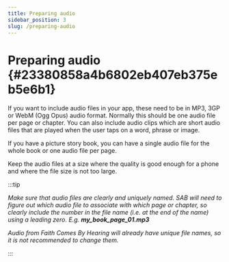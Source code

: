 ```yaml
---
title: Preparing audio
sidebar_position: 3
slug: /preparing-audio
---
```


# Preparing audio {#23380858a4b6802eb407eb375eb5e6b1}

If you want to include audio files in your app, these need to be in MP3, 3GP or WebM (Ogg Opus) audio format. Normally this should be one audio file per page or chapter. You can also include audio clips which are short audio files that are played when the user taps on a word, phrase or image.

If you have a picture story book, you can have a single audio file for the whole book or one audio file per page.

Keep the audio files at a size where the quality is good enough for a phone and where the file size is not too large.

:::tip

_Make sure that audio files are clearly and uniquely named. SAB will need to figure out which audio file to associate with which page or chapter, so clearly include the number in the file name (i.e. at the end of the name) using a leading zero._
_E.g._ _**my_book_page_01.mp3**_

_Audio from Faith Comes By Hearing will already have unique file names, so it is not recommended to change them._

:::



